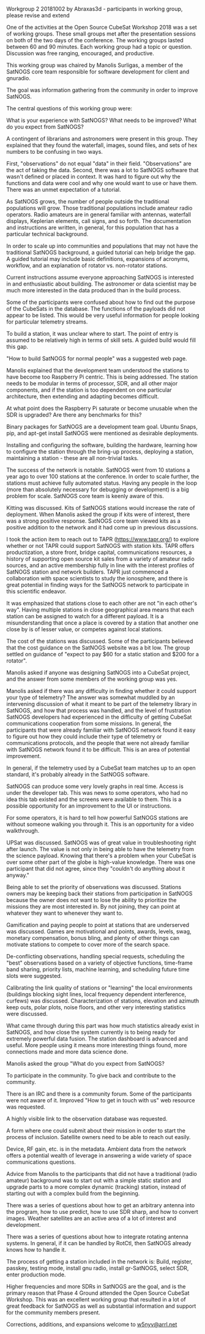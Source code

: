 Workgroup 220181002 by Abraxas3d - participants in working group, please revise and extend
One of the activities at the Open Source CubeSat Workshop 2018 was a set of working groups. These small groups met after the presentation sessions on both of the two days of the conference. The working groups lasted between 60 and 90 minutes. Each working group had a topic or question. Discussion was free ranging, encouraged, and productive. 

This working group was chaired by Manolis Surligas, a member of the SatNOGS core team responsible for software development for client and gnuradio. 

The goal was information gathering from the community in order to improve SatNOGS.

The central questions of this working group were:

What is your experience with SatNOGS? 
What needs to be improved?
What do you expect from SatNOGS?

A contingent of librarians and astronomers were present in this group. They explained that they found the waterfall, images, sound files, and sets of hex numbers to be confusing in two ways.

First, "observations" do not equal "data" in their field. "Observations" are the act of taking the data. Second, there was a lot to SatNOGS software that wasn't defined or placed in context. It was hard to figure out why the functions and data were cool and why one would want to use or have them. There was an unmet expectation of a tutorial.

As SatNOGS grows, the number of people outside the traditional populations will grow. Those traditional populations include amateur radio operators. Radio amateurs are in general familiar with antennas, waterfall displays, Keplerian elements, call signs, and so forth. The documentation and instructions are written, in general, for this population that has a particular technical background. 

In order to scale up into communities and populations that may not have the traditional SatNOGS background, a guided tutorial can help bridge the gap. A guided tutorial may include basic definitions, expansions of acronyms, workflow, and an explanation of rotator vs. non-rotator stations. 

Current instructions assume everyone approaching SatNOGS is interested in and enthusiastic about building. The astronomer or data scientist may be much more interested in the data produced than in the build process.

Some of the participants were confused about how to find out the purpose of the CubeSats in the database. The functions of the payloads did not appear to be listed. This would be very useful information for people looking for particular telemetry streams. 

To build a station, it was unclear where to start. The point of entry is assumed to be relatively high in terms of skill sets. A guided build would fill this gap. 

"How to build SatNOGS for normal people" was a suggested web page. 

Manolis explained that the development team understood the stations to have become too Raspberry Pi centric. This is being addressed. The station needs to be modular in terms of processor, SDR, and all other major components, and if the station is too dependent on one particular architecture, then extending and adapting becomes difficult. 

At what point does the Raspberry Pi saturate or become unusable when the SDR is upgraded? Are there any benchmarks for this? 

Binary packages for SatNOGS are a development team goal. Ubuntu Snaps, pip, and apt-get install SatNOGS were mentioned as desirable deployments. 

Installing and configuring the software, building the hardware, learning how to configure the station through the bring-up process, deploying a station, maintaining a station - these are all non-trivial tasks.

The success of the network is notable. SatNOGS went from 10 stations a year ago to over 100 stations at the conference. In order to scale further, the stations must achieve fully automated status. Having any people in the loop (more than absolutely necessary for debugging or development) is a big problem for scale. SatNOGS core team is keenly aware of this.

Kitting was discussed. Kits of SatNOGS stations would increase the rate of deployment. When Manolis asked the group if kits were of interest, there was a strong positive response. SatNOGS core team viewed kits as a positive addition to the network and it had come up in previous discussions. 

I took the action item to reach out to TAPR (https://www.tapr.org/) to explore whether or not TAPR could support SatNOGS with station kits. TAPR offers productization, a store front, bridge capital, communications resources, a history of supporting open source kit sales from a variety of amateur radio sources, and an active membership fully in line with the interest profiles of SatNOGS station and network builders. TAPR just commenced a collaboration with space scientists to study the ionosphere, and there is great potential in finding ways for the SatNOGS network to participate in this scientific endeavor. 

It was emphasized that stations close to each other are not "in each other's way". Having multiple stations in close geographical area means that each station can be assigned to watch for a different payload. It is a misunderstanding that once a place is covered by a station that another one close by is of lesser value, or competes against local stations.

The cost of the stations was discussed. Some of the participants believed that the cost guidance on the SatNOGS website was a bit low. The group settled on guidance of "expect to pay $60 for a static station and $200 for a rotator". 

Manolis asked if anyone was designing SatNOGS into a CubeSat project, and the answer from some members of the working group was yes. 

Manolis asked if there was any difficulty in finding whether it could support your type of telemetry? The answer was somewhat muddled by an intervening discussion of what it meant to be part of the telemetry library in SatNOGS, and how that process was handled, and the level of frustration SatNOGS developers had experienced in the difficulty of getting CubeSat communications cooperation from some missions. In general, the participants that were already familiar with SatNOGS network found it easy to figure out how they could include their type of telemetry or communications protocols, and the people that were not already familiar with SatNOGS network found it to be difficult. This is an area of potential improvement.

In general, if the telemetry used by a CubeSat team matches up to an open standard, it's probably already in the SatNOGS software. 

SatNOGS can produce some very lovely graphs in real time. Access is under the developer tab. This was news to some operators, who had no idea this tab existed and the screens were available to them. This is a possible opportunity for an improvement to the UI or instructions. 

For some operators, it is hard to tell how powerful SatNOGS stations are without someone walking you through it. This is an opportunity for a video walkthrough. 

UPSat was discussed. SatNOGS was of great value in troubleshooting right after launch. The value is not only in being able to have the telemetry from the science payload. Knowing that there's a problem when your CubeSat is over some other part of the globe is high-value knowledge. There was one participant that did not agree, since they "couldn't do anything about it anyway."

Being able to set the priority of observations was discussed. Stations owners may be keeping back their stations from participation in SatNOGS because the owner does not want to lose the ability to prioritize the missions they are most interested in. By not joining, they can point at whatever they want to whenever they want to.

Gamification and paying people to point at stations that are underserved was discussed. Games are motivational and points, awards, levels, swag, monetary compensation, bonus bling, and plenty of other things can motivate stations to compete to cover more of the search space. 

De-conflicting observations, handling special requests, scheduling the "best" observations based on a variety of objective functions, time-frame band sharing, priority lists, machine learning, and scheduling future time slots were suggested. 

Calibrating the link quality of stations or "learning" the local environments (buildings blocking sight lines, local frequency dependent interference, curfews) was discussed. Characterization of stations, elevation and azimuth keep outs, polar plots, noise floors, and other very interesting statistics were discussed.

What came through during this part was how much statistics already exist in SatNOGS, and how close the system currently is to being ready for extremely powerful data fusion. The station dashboard is advanced and useful. More people using it means more interesting things found, more connections made and more data science done. 

Manolis asked the group "What do you expect from SatNOGS?

To participate in the community.
To give back and contribute to the community. 

There is an IRC and there is a community forum. Some of the participants were not aware of it. Improved "How to get in touch with us" web resource was requested. 

A highly visible link to the observation database was requested.

A form where one could submit about their mission in order to start the process of inclusion. Satellite owners need to be able to reach out easily.

Device, RF gain, etc. is in the metadata. Ambient data from the network offers a potential wealth of leverage in answering a wide variety of space communications questions. 

Advice from Manolis to the participants that did not have a traditional (radio amateur) background was to start out with a simple static station and upgrade parts to a more complex dynamic (tracking) station, instead of starting out with a complex build from the beginning. 

There was a series of questions about how to get an arbitrary antenna into the program, how to use predict, how to use SDR sharp, and how to convert images. Weather satellites are an active area of a lot of interest and development. 

There was a series of questions about how to integrate rotating antenna systems. In general, if it can be handled by RotCtl, then SatNOGS already knows how to handle it. 

The process of getting a station included in the network is: Build, register, passkey, testing mode, install gnu radio, install gr-SatNOGS, select SDR, enter production mode. 

Higher frequencies and more SDRs in SatNOGS are the goal, and is the primary reason that Phase 4 Ground attended the Open Source CubeSat Workshop. This was an excellent working group that resulted in a lot of great feedback for SatNOGS as well as substantial information and support for the community members present. 

Corrections, additions, and expansions welcome to w5nyv@arrl.net